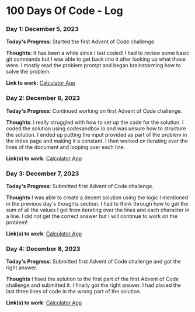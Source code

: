 # 100 Days Of Code - Log

### Day 1: December 5, 2023

**Today's Progress**: Started the first Advent of Code challenge.

**Thoughts:** It has been a while since I last coded! I had to review some basic git commands but I was able to get back into it after looking up what those were. I mostly read the problem prompt and began brainstorming how to solve the problem.

**Link to work:** [Calculator App](https://shorturl.at/jzEU4)

### Day 2: December 6, 2023

**Today's Progress**: Continued working on first Advent of Code challenge.

**Thoughts**: I really struggled with how to set up the code for the solution. I coded the solution using codesandbox.io and was unsure how to structure the solution. I ended up putting the input provided as part of the problem in the index page and making it a constant. I then worked on iterating over the lines of the document and looping over each line.

**Link(s) to work**: [Calculator App](https://shorturl.at/jzEU4)


### Day 3: December 7, 2023

**Today's Progress**: Submitted first Advent of Code challenge.

**Thoughts** I was able to create a decent solution using the logic I mentioned in the previous day's thoughts section. I had to think through how to get the sum of all the values I got from iterating over the lines and each character in a line. I did not get the correct answer but I will continue to work on the problem!

**Link(s) to work**: [Calculator App](https://shorturl.at/jzEU4)


### Day 4: December 8, 2023

**Today's Progress**: Submitted first Advent of Code challenge and got the right answer.

**Thoughts** I fixed the solution to the first part of the first Advent of Code challenge and submitted it. I finally got the right answer. I had placed the last three lines of code in the wrong part of the solution.

**Link(s) to work**: [Calculator App](https://shorturl.at/jzEU4)